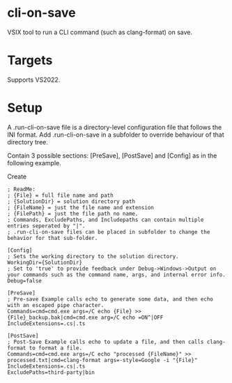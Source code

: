 # cli-on-save
VSIX tool to run a CLI command (such as clang-format) on save.

# Targets
Supports VS2022.

# Setup
A .run-cli-on-save file is a directory-level configuration file that follows the INI format. Add .run-cli-on-save in a subfolder to override behaviour of that directory tree.

Contain 3 possible sections: [PreSave], [PostSave] and [Config] as in the following example.

Create
```
; ReadMe:
; {File} = full file name and path
; {SolutionDir} = solution directory path
; {FileName} = just the file name and extension
; {FilePath} = just the file path no name.
; Commands, ExcludePaths, and Includepaths can contain multiple entries seperated by "|".
; .run-cli-on-save files can be placed in subfolder to change the behavior for that sub-folder.

[Config]
; Sets the working directory to the solution directory.
WorkingDir={SolutionDir}
; Set to 'true' to provide feedback under Debug->Windows->Output on your commands such as the command name, args, and internal error info.
Debug=false

[PreSave]
; Pre-save Example calls echo to generate some data, and then echo with an escaped pipe character.
Commands=cmd=cmd.exe args=/C echo {File} >> {File}_backup.bak|cmd=cmd.exe arg=/C echo =ON^|OFF
IncludeExtensions=.cs|.ts

[PostSave]
; Post-Save Example calls echo to update a file, and then calls clang-format to format a file.
Commands=cmd=cmd.exe args=/C echo "processed {FileName}" >> processed.txt|cmd=clang-format args=-style=Google -i "{File}"
IncludeExtensions=.cs|.ts
ExcludePaths=third-party|bin
```

